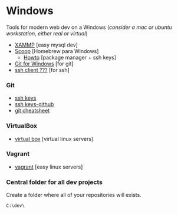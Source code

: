Windows
======

Tools for modern web dev on a Windows (*consider a mac or ubuntu workstation, either real or virtual*)
* [XAMMP](https://www.apachefriends.org/es/index.html) [easy mysql dev]
* [Scoop](https://github.com/lukesampson/scoop/wiki) [Homebrew para Windows]
  * [Howto](https://outcoldman.com/en/archive/2014/07/20/scoop/) [package manager + ssh keys]
* [Git for Windows](https://git-for-windows.github.io) [for git]
* [ssh client ???]() [for ssh]


### Git
* [ssh keys](https://confluence.atlassian.com/display/BITBUCKET/Set+up+SSH+for+Git)
* [ssh keys-github](https://help.github.com/articles/generating-ssh-keys/)
* [git cheatsheet](https://education.github.com/git-cheat-sheet-education.pdf)

### VirtualBox
* [virtual box](https://www.virtualbox.org) [virtual linux servers]


### Vagrant
* [vagrant](https://docs.vagrantup.com/v2/getting-started/index.html) [easy linux servers]


### Central folder for all dev projects
Create a folder where all of your repositories will exists.

```
C:\dev\
```

